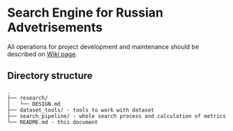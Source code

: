 # Search Engine for Russian Advetrisements

All operations for project development and maintenance should be described on [Wiki page](https://github.com/ODS-NN-Breakfasts/rus-ad-search-engine/wiki).

## Directory structure

```text
.
├── research/
│   └── DESIGN.md
├── dataset_tools/ - tools to work with dataset
├── search_pipeline/ - whole search process and calculation of metrics
└── README.md - this document
```
